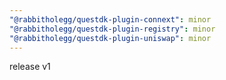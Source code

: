 ```yaml
---
"@rabbitholegg/questdk-plugin-connext": minor
"@rabbitholegg/questdk-plugin-registry": minor
"@rabbitholegg/questdk-plugin-uniswap": minor
---
```


release v1
